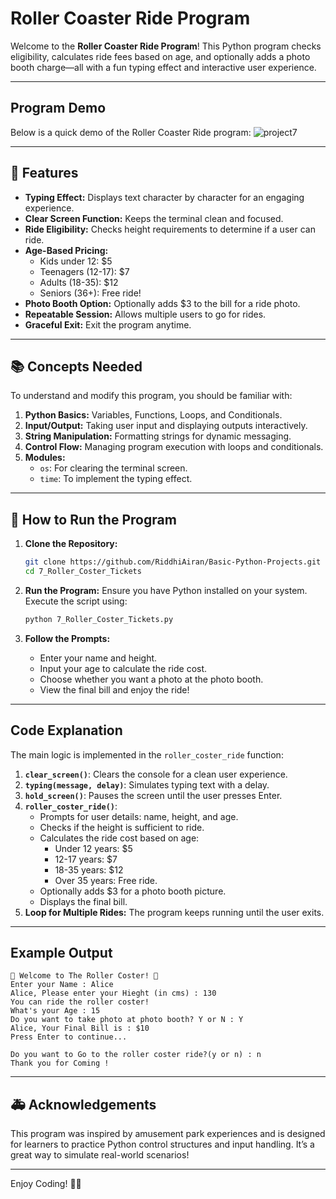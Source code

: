 # Roller Coaster Ride Program 

Welcome to the **Roller Coaster Ride Program**! This Python program checks eligibility, calculates ride fees based on age, and optionally adds a photo booth charge—all with a fun typing effect and interactive user experience.

---

## Program Demo

Below is a quick demo of the Roller Coaster Ride program:
![project7](https://github.com/user-attachments/assets/437577cc-a8d8-43df-9c1b-ae43b290a173)

---

## 🚀 Features

- **Typing Effect:** Displays text character by character for an engaging experience.
- **Clear Screen Function:** Keeps the terminal clean and focused.
- **Ride Eligibility:** Checks height requirements to determine if a user can ride.
- **Age-Based Pricing:**
   - Kids under 12: $5
   - Teenagers (12-17): $7
   - Adults (18-35): $12
   - Seniors (36+): Free ride!
- **Photo Booth Option:** Optionally adds $3 to the bill for a ride photo.
- **Repeatable Session:** Allows multiple users to go for rides.
- **Graceful Exit:** Exit the program anytime.

---

## 📚 Concepts Needed

To understand and modify this program, you should be familiar with:

1. **Python Basics:** Variables, Functions, Loops, and Conditionals.
2. **Input/Output:** Taking user input and displaying outputs interactively.
3. **String Manipulation:** Formatting strings for dynamic messaging.
4. **Control Flow:** Managing program execution with loops and conditionals.
5. **Modules:**
   - `os`: For clearing the terminal screen.
   - `time`: To implement the typing effect.

---

## 📄 How to Run the Program

1. **Clone the Repository:**
   ```bash
   git clone https://github.com/RiddhiAiran/Basic-Python-Projects.git
   cd 7_Roller_Coster_Tickets
   ```

2. **Run the Program:**
   Ensure you have Python installed on your system. Execute the script using:
   ```bash
   python 7_Roller_Coster_Tickets.py
   ```

3. **Follow the Prompts:**
   - Enter your name and height.
   - Input your age to calculate the ride cost.
   - Choose whether you want a photo at the photo booth.
   - View the final bill and enjoy the ride!

---

## Code Explanation

The main logic is implemented in the `roller_coster_ride` function:

1. **`clear_screen()`**: Clears the console for a clean user experience.
2. **`typing(message, delay)`**: Simulates typing text with a delay.
3. **`hold_screen()`**: Pauses the screen until the user presses Enter.
4. **`roller_coster_ride()`**:
   - Prompts for user details: name, height, and age.
   - Checks if the height is sufficient to ride.
   - Calculates the ride cost based on age:
     - Under 12 years: $5
     - 12-17 years: $7
     - 18-35 years: $12
     - Over 35 years: Free ride.
   - Optionally adds $3 for a photo booth picture.
   - Displays the final bill.
5. **Loop for Multiple Rides:** The program keeps running until the user exits.

---

## Example Output

```plaintext
🎡 Welcome to The Roller Coster! 🎢
Enter your Name : Alice
Alice, Please enter your Hieght (in cms) : 130
You can ride the roller coster!
What's your Age : 15
Do you want to take photo at photo booth? Y or N : Y
Alice, Your Final Bill is : $10
Press Enter to continue...

Do you want to Go to the roller coster ride?(y or n) : n
Thank you for Coming !
```

---

## 🚑 Acknowledgements

This program was inspired by amusement park experiences and is designed for learners to practice Python control structures and input handling. It’s a great way to simulate real-world scenarios!

---

Enjoy Coding! 🎡🎢
